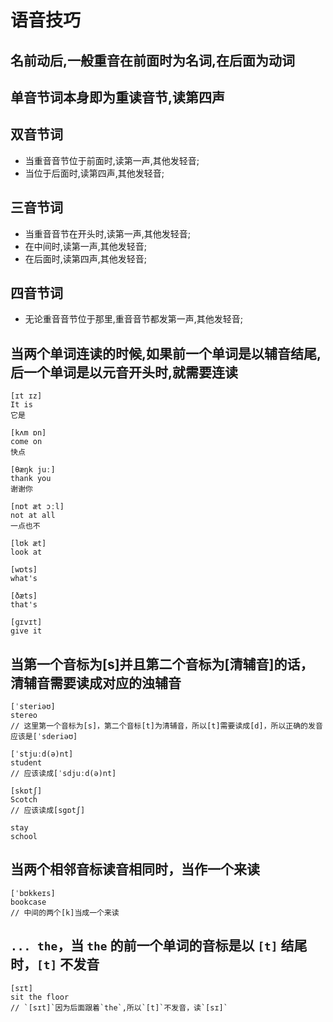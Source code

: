 # 语音技巧

## 名前动后,一般重音在前面时为名词,在后面为动词

## 单音节词本身即为重读音节,读第四声

## 双音节词

- 当重音音节位于前面时,读第一声,其他发轻音;
- 当位于后面时,读第四声,其他发轻音;

## 三音节词

- 当重音音节在开头时,读第一声,其他发轻音;
- 在中间时,读第一声,其他发轻音;
- 在后面时,读第四声,其他发轻音;

## 四音节词

- 无论重音音节位于那里,重音音节都发第一声,其他发轻音;

## 当两个单词连读的时候,如果前一个单词是以辅音结尾,后一个单词是以元音开头时,就需要连读

```
[ɪt ɪz]
It is
它是

[kʌm ɒn]
come on
快点

[θæŋk juː]
thank you
谢谢你

[nɒt æt ɔːl]
not at all
一点也不

[lʊk æt]
look at

[wɒts]
what's

[ðæts]
that's

[ɡɪvɪt]
give it
```

## 当第一个音标为[s]并且第二个音标为[清辅音]的话，清辅音需要读成对应的浊辅音

```
[ˈsteriəʊ]
stereo
// 这里第一个音标为[s]，第二个音标[t]为清辅音，所以[t]需要读成[d]，所以正确的发音应该是[ˈsderiəʊ]

[ˈstjuːd(ə)nt]
student
// 应该读成[ˈsdjuːd(ə)nt]

[skɒtʃ]
Scotch
// 应该读成[sgɒtʃ]

stay
school
```

## 当两个相邻音标读音相同时，当作一个来读

```
[ˈbʊkkeɪs]
bookcase
// 中间的两个[k]当成一个来读
```

## `... the`，当 `the` 的前一个单词的音标是以 `[t]` 结尾时，`[t]` 不发音

```
[sɪt]
sit the floor
// `[sɪt]`因为后面跟着`the`,所以`[t]`不发音，读`[sɪ]`
```
